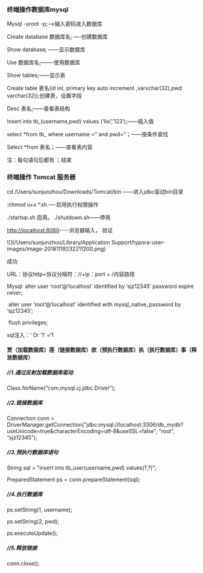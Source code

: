 ###       终端操作数据库mysql

Mysql -uroot -p;—>输入密码进入数据库

Create database 数据库名; —-创建数据库

Show database; ——显示数据库

Use 数据库名;——-使用数据库

Show tables;——显示表

Create table 表名(id int, primary key auto increment ,varvchar(32),pwd varchar(32));创建表，设置字段

Desc 表名;——查看表结构

Insert into tb_(username,pwd) values (‘lisi’,’123’);——插入值

select *from tb_ where username =‘’ and pwd=‘’；——按条件查找

Select *from 表名；——查看表内容

注：每句语句后都有 ；结束

###         终端操作 Tomcat 服务器



 cd /Users/sunjunzhou/Downloads/Tomcat/bin  ——进入jdbc驱动bin目录



:chmod u+x *.sh  —-启用执行权限操作

./startup.sh    启用。  ./shutdown.sh——停用

<http://localhost:8080>----浏览器输入， 验证 

![](/Users/sunjunzhou/Library/Application Support/typora-user-images/image-20181119232211200.png)

成功  

URL：协议http+协议分隔符：//+ip：port + /内容路径



  Mysql:   alter user ‘root’@‘localhost’ identified by ‘sjz12345’ password expire never;

​	alter user ‘root’@‘localhost’ identified with mysql_native_password by ‘sjz12345’;

​	flush privileges;

  sql注入：’ Or ‘1’ =‘1





#### 贾（加载数据库）莲（链接数据库）欲（预执行数据库）执（执行数据库）事（释放数据库）

##### //1.通过反射加载数据库驱动

Class.forName(“com.mysql.cj.jdbc.Driver");

##### //2.链接数据库

Connection conn = DriverManager.getConnection("jdbc:mysql://localhost:3306/db_mydb?useUnicode=true&characterEncoding=utf-8&useSSL=false", "root", “sjz12345”);

##### //3.预执行数据库语句

String sql = "insert into tb_user(username,pwd) values(?,?)”;

PreparedStatement ps = conn.prepareStatement(sql);

##### //4.执行数据库

ps.setString(1, username);

ps.setString(2, pwd);

ps.executeUpdate();

##### //5.释放链接

conn.close();